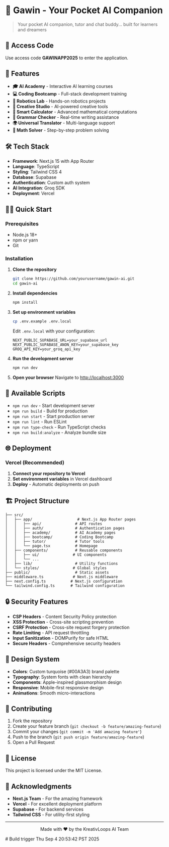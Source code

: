 # 👋 Gawin - Your Pocket AI Companion

> Your pocket AI companion, tutor and chat buddy... built for learners and dreamers

## 🔐 Access Code
Use access code **GAWINAPP2025** to enter the application.

## 🚀 Features

- **🎓 AI Academy** - Interactive AI learning courses
- **💻 Coding Bootcamp** - Full-stack development training
- **🤖 Robotics Lab** - Hands-on robotics projects
- **🎨 Creative Studio** - AI-powered creative tools
- **🧮 Smart Calculator** - Advanced mathematical computations
- **📝 Grammar Checker** - Real-time writing assistance
- **🌍 Universal Translator** - Multi-language support
- **🔢 Math Solver** - Step-by-step problem solving

## 🛠️ Tech Stack

- **Framework**: Next.js 15 with App Router
- **Language**: TypeScript
- **Styling**: Tailwind CSS 4
- **Database**: Supabase
- **Authentication**: Custom auth system
- **AI Integration**: Groq SDK
- **Deployment**: Vercel

## 🏃‍♂️ Quick Start

### Prerequisites

- Node.js 18+ 
- npm or yarn
- Git

### Installation

1. **Clone the repository**
   ```bash
   git clone https://github.com/yourusername/gawin-ai.git
   cd gawin-ai
   ```

2. **Install dependencies**
   ```bash
   npm install
   ```

3. **Set up environment variables**
   ```bash
   cp .env.example .env.local
   ```
   
   Edit `.env.local` with your configuration:
   ```env
   NEXT_PUBLIC_SUPABASE_URL=your_supabase_url
   NEXT_PUBLIC_SUPABASE_ANON_KEY=your_supabase_key
   GROQ_API_KEY=your_groq_api_key
   ```

4. **Run the development server**
   ```bash
   npm run dev
   ```

5. **Open your browser**
   Navigate to [http://localhost:3000](http://localhost:3000)

## 🔧 Available Scripts

- `npm run dev` - Start development server
- `npm run build` - Build for production
- `npm run start` - Start production server
- `npm run lint` - Run ESLint
- `npm run type-check` - Run TypeScript checks
- `npm run build:analyze` - Analyze bundle size

## 🌐 Deployment

### Vercel (Recommended)

1. **Connect your repository to Vercel**
2. **Set environment variables** in Vercel dashboard
3. **Deploy** - Automatic deployments on push

## 🏗️ Project Structure

```
├── src/
│   ├── app/                    # Next.js App Router pages
│   │   ├── api/               # API routes
│   │   ├── auth/              # Authentication pages
│   │   ├── academy/           # AI Academy pages
│   │   ├── bootcamp/          # Coding Bootcamp
│   │   ├── tutor/             # Tutor tools
│   │   └── page.tsx           # Homepage
│   ├── components/            # Reusable components
│   │   ├── ui/               # UI components
│   │   └── ...
│   ├── lib/                   # Utility functions
│   └── styles/               # Global styles
├── public/                    # Static assets
├── middleware.ts             # Next.js middleware
├── next.config.ts           # Next.js configuration
└── tailwind.config.ts       # Tailwind configuration
```

## 🔒 Security Features

- **CSP Headers** - Content Security Policy protection
- **XSS Protection** - Cross-site scripting prevention
- **CSRF Protection** - Cross-site request forgery protection
- **Rate Limiting** - API request throttling
- **Input Sanitization** - DOMPurify for safe HTML
- **Secure Headers** - Comprehensive security headers

## 🎨 Design System

- **Colors**: Custom turquoise (#00A3A3) brand palette
- **Typography**: System fonts with clean hierarchy
- **Components**: Apple-inspired glassmorphism design
- **Responsive**: Mobile-first responsive design
- **Animations**: Smooth micro-interactions

## 🤝 Contributing

1. Fork the repository
2. Create your feature branch (`git checkout -b feature/amazing-feature`)
3. Commit your changes (`git commit -m 'Add amazing feature'`)
4. Push to the branch (`git push origin feature/amazing-feature`)
5. Open a Pull Request

## 📝 License

This project is licensed under the MIT License.

## 🙏 Acknowledgments

- **Next.js Team** - For the amazing framework
- **Vercel** - For excellent deployment platform
- **Supabase** - For backend services
- **Tailwind CSS** - For utility-first styling

---

<div align="center">
  <p>Made with ❤️ by the KreativLoops AI Team</p>
</div># Build trigger Thu Sep  4 20:53:42 PST 2025
